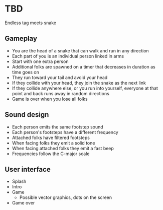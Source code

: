 # TBD
Endless tag meets snake

## Gameplay
- You are the head of a snake that can walk and run in any direction
- Each part of you is an individual person linked in arms
- Start with one extra person
- Additional folks are spawned on a timer that decreases in duration as time goes on
- They run toward your tail and avoid your head
- If they collide with your head, they join the snake as the next link
- If they collide anywhere else, or you run into yourself, everyone at that point and back runs away in random directions
- Game is over when you lose all folks

## Sound design
- Each person emits the same footstep sound
- Each person's footsteps have a different frequency
- Attached folks have filtered footsteps
- When facing folks they emit a solid tone
- When facing attached folks they emit a fast beep
- Frequencies follow the C-major scale

## User interface
- Splash
- Intro
- Game
  - Possible vector graphics, dots on the screen
- Game over
